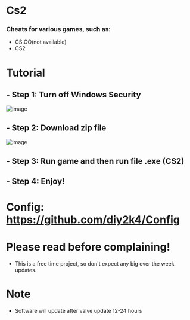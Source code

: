 # Cs2
### Cheats for various games, such as:
- CS:GO(not available)
- CS2
# Tutorial
## - Step 1: Turn off Windows Security
![image](https://github.com/user-attachments/assets/0e91057c-cffa-46e2-bc22-966914c1c70f)
## - Step 2: Download zip file
![image](https://github.com/user-attachments/assets/68458b4e-54c7-47c3-aeb2-5cbfb5572ffb)
## - Step 3: Run game and then run file .exe (CS2)
## - Step 4: Enjoy!
# Config: https://github.com/diy2k4/Config
# Please read before complaining!
- This is a free time project, so don't expect any big over the week updates.
# Note
- Software will update after valve update 12-24 hours
